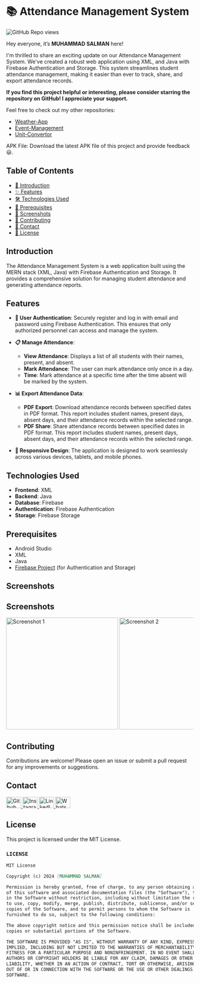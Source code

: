 # 📚 Attendance Management System

![GitHub Repo views](https://komarev.com/ghpvc/?username=Salmanhy074&label=Repo%20views&color=blue&style=flat-square)


Hey everyone, it’s **MUHAMMAD SALMAN** here!

I'm thrilled to share an exciting update on our Attendance Management System. We've created a robust web application using XML, and Java with Firebase Authentication and Storage. This system streamlines student attendance management, making it easier than ever to track, share, and export attendance records.

**If you find this project helpful or interesting, please consider starring the repository on GitHub! I appreciate your support.**

Feel free to check out my other repositories:

 - [Weather-App](https://github.com/Salmanhy074/Weather-App)
 - [Event-Management](https://github.com/Salmanhy074/Event-Management)
 - [Unit-Convertor](https://github.com/Salmanhy074/Unit-Convertor)

APK File: Download the latest APK file of this project and provide feedback 😃.


## Table of Contents
- [👋 Introduction](#introduction)
- [✨ Features](#features)
- [🛠️ Technologies Used](#technologies-used)
- [🔧 Prerequisites](#prerequisites)
- [📸 Screenshots](#Screenshots)
- [🤝 Contributing](#contributing)
- [📧 Contact](#contact)
- [📄 License](#license)

## Introduction

The Attendance Management System is a web application built using the MERN stack (XML, Java) with Firebase Authentication and Storage. It provides a comprehensive solution for managing student attendance and generating attendance reports.

## Features

- **🔐 User Authentication**: Securely register and log in with email and password using Firebase Authentication. This ensures that only authorized personnel can access and manage the system.

- **📋 Manage Attendance**: 
  - **View Attendance**: Displays a list of all students with their names, present, and absent. 
  - **Mark Attendance**: The user can mark attendance only once in a day.
  - **Time**: Mark attendance at a specific time after the time absent will be marked by the system.

- **📊 Export Attendance Data**:
  - **PDF Export**: Download attendance records between specified dates in PDF format. This report includes student names, present days, absent days, and their attendance records within the selected range.
  - **PDF Share**: Share attendance records between specified dates in PDF format. This report includes student names, present days, absent days, and their attendance records within the selected range.

- **📱 Responsive Design**: The application is designed to work seamlessly across various devices, tablets, and mobile phones.

## Technologies Used

- **Frontend**: XML
- **Backend**: Java
- **Database**: Firebase
- **Authentication**: Firebase Authentication
- **Storage**: Firebase Storage

## Prerequisites

- Android Studio
- XML
- Java
- [Firebase Project](https://firebase.google.com/) (for Authentication and Storage)


## Screenshots

## Screenshots

<div style="overflow-x: auto; white-space: nowrap;">
    <img src="https://github.com/user-attachments/assets/78d5d9ec-7e73-4483-94ee-e3af59145cf3" alt="Screenshot 1" width="300" style="display:inline-block;">
    <img src="https://github.com/user-attachments/assets/ec8725b1-31fc-4203-bd23-433947fca929" alt="Screenshot 2" width="300" style="display:inline-block;">
    <img src="https://github.com/user-attachments/assets/397dde26-d24e-41e9-8055-e8c8e595adfd" alt="Screenshot 3" width="300" style="display:inline-block;">
    <img src="https://github.com/user-attachments/assets/9914ba6e-4907-4ac6-9aab-f49f85191f04" alt="Screenshot 4" width="300" style="display:inline-block;">
    <img src="https://github.com/user-attachments/assets/868f3acc-f9f0-45ea-a4e2-427f2a3cd433" alt="Screenshot 5" width="300" style="display:inline-block;">
    <img src="https://github.com/user-attachments/assets/26e786b7-5fff-468d-bb3c-46dda3d1f248" alt="Screenshot 6" width="300" style="display:inline-block;">
    <img src="https://github.com/user-attachments/assets/b2264729-3a20-4809-b03b-af8f485dab3b" alt="Screenshot 7" width="300" style="display:inline-block;">
    <img src="https://github.com/user-attachments/assets/b4ad747b-cb91-4321-ad3e-e6f67c792f4c" alt="Screenshot 8" width="300" style="display:inline-block;">
    <img src="https://github.com/user-attachments/assets/ef538e10-d5db-4b0a-a1d9-903b0bc50f12" alt="Screenshot 9" width="300" style="display:inline-block;">
    <img src="https://github.com/user-attachments/assets/80d5e84d-9fa9-4328-a429-d9d7679c6222" alt="Screenshot 10" width="300" style="display:inline-block;">
</div>


## Contributing

Contributions are welcome! Please open an issue or submit a pull request for any improvements or suggestions.



## Contact

<div id="badges" align="left">
  <a href="https://github.com/Salmanhy074/Salmanhy074">
    <img src="https://raw.githubusercontent.com/rahuldkjain/github-profile-readme-generator/master/src/images/icons/Social/github.svg" alt="Github" height="30" width="40"/>
  </a>
  <a href="https://www.instagram.com/itxz_sallu_">
    <img src="https://raw.githubusercontent.com/rahuldkjain/github-profile-readme-generator/master/src/images/icons/Social/instagram.svg" alt="Instagram" height="30" width="40"/>
  </a>
  <a href="https://www.linkedin.com/in/muhammad-salman074">
    <img src="https://raw.githubusercontent.com/rahuldkjain/github-profile-readme-generator/master/src/images/icons/Social/linked-in-alt.svg" alt="LinkedIn" height="30" width="40"/>
  </a>
  <a href="https://wa.me/+923082456659">
    <img src="https://raw.githubusercontent.com/rahuldkjain/github-profile-readme-generator/master/src/images/icons/Social/whatsapp.svg" alt="WhatsApp" height="30" width="40"/>
  </a>
</div>

## License

This project is licensed under the MIT License.



  
### `LICENSE`

```markdown
MIT License

Copyright (c) 2024 [MUHAMMAD SALMAN]

Permission is hereby granted, free of charge, to any person obtaining a copy
of this software and associated documentation files (the "Software"), to deal
in the Software without restriction, including without limitation the rights
to use, copy, modify, merge, publish, distribute, sublicense, and/or sell
copies of the Software, and to permit persons to whom the Software is
furnished to do so, subject to the following conditions:

The above copyright notice and this permission notice shall be included in all
copies or substantial portions of the Software.

THE SOFTWARE IS PROVIDED "AS IS", WITHOUT WARRANTY OF ANY KIND, EXPRESS OR
IMPLIED, INCLUDING BUT NOT LIMITED TO THE WARRANTIES OF MERCHANTABILITY,
FITNESS FOR A PARTICULAR PURPOSE AND NONINFRINGEMENT. IN NO EVENT SHALL THE
AUTHORS OR COPYRIGHT HOLDERS BE LIABLE FOR ANY CLAIM, DAMAGES OR OTHER
LIABILITY, WHETHER IN AN ACTION OF CONTRACT, TORT OR OTHERWISE, ARISING FROM,
OUT OF OR IN CONNECTION WITH THE SOFTWARE OR THE USE OR OTHER DEALINGS IN THE
SOFTWARE.

